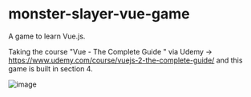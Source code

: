 # monster-slayer-vue-game
A game to learn Vue.js.

Taking the course "Vue - The Complete Guide " via Udemy -> https://www.udemy.com/course/vuejs-2-the-complete-guide/ and this game is built in section 4.

![image](https://user-images.githubusercontent.com/10922440/140534273-6271e274-b705-46fa-b19e-ce6c225cb760.png)

